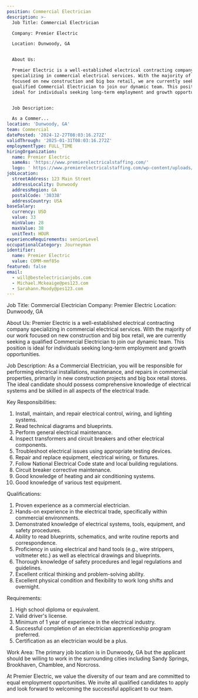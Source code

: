 ```yaml
---
position: Commercial Electrician
description: >-
  Job Title: Commercial Electrician

  Company: Premier Electric

  Location: Dunwoody, GA


  About Us:

  Premier Electric is a well-established electrical contracting company
  specializing in commercial electrical services. With the majority of our work
  focused on new construction and big box retail, we are currently seeking a
  qualified Commercial Electrician to join our dynamic team. This position is
  ideal for individuals seeking long-term employment and growth opportunities. 


  Job Description:

  As a Commer...
location: 'Dunwoody, GA'
team: Commercial
datePosted: '2024-12-27T08:03:16.272Z'
validThrough: '2025-01-31T08:03:16.272Z'
employmentType: FULL_TIME
hiringOrganization:
  name: Premier Electric
  sameAs: 'https://www.premierelectricalstaffing.com/'
  logo: ' https://www.premierelectricalstaffing.com/wp-content/uploads/2020/05/Premier-Electrical-Staffing-logo.png'
jobLocation:
  streetAddress: 123 Main Street
  addressLocality: Dunwoody
  addressRegion: GA
  postalCode: '30338'
  addressCountry: USA
baseSalary:
  currency: USD
  value: 33
  minValue: 28
  maxValue: 38
  unitText: HOUR
experienceRequirements: seniorLevel
occupationalCategory: Journeyman
identifier:
  name: Premier Electric
  value: COMM-mmf85o
featured: false
email:
  - will@bestelectricianjobs.com
  - Michael.Mckeaige@pes123.com
  - Sarahann.Moody@pes123.com
---
```




Job Title: Commercial Electrician
Company: Premier Electric
Location: Dunwoody, GA

About Us:
Premier Electric is a well-established electrical contracting company specializing in commercial electrical services. With the majority of our work focused on new construction and big box retail, we are currently seeking a qualified Commercial Electrician to join our dynamic team. This position is ideal for individuals seeking long-term employment and growth opportunities. 

Job Description:
As a Commercial Electrician, you will be responsible for performing electrical installations, maintenance, and repairs in commercial properties, primarily in new construction projects and big box retail stores. The ideal candidate should possess comprehensive knowledge of electrical systems and be skilled in all aspects of the electrical trade.

Key Responsibilities:
1. Install, maintain, and repair electrical control, wiring, and lighting systems.
2. Read technical diagrams and blueprints.
3. Perform general electrical maintenance.
4. Inspect transformers and circuit breakers and other electrical components.
5. Troubleshoot electrical issues using appropriate testing devices.
6. Repair and replace equipment, electrical wiring, or fixtures.
7. Follow National Electrical Code state and local building regulations.
8. Circuit breaker corrective maintenance.
9. Good knowledge of heating and air conditioning systems.
10. Good knowledge of various test equipment.

Qualifications:
1. Proven experience as a commercial electrician.
2. Hands-on experience in the electrical trade, specifically within commercial environments.
3. Demonstrated knowledge of electrical systems, tools, equipment, and safety procedures.
4. Ability to read blueprints, schematics, and write routine reports and correspondence.
5. Proficiency in using electrical and hand tools (e.g., wire strippers, voltmeter etc.) as well as electrical drawings and blueprints.
6. Thorough knowledge of safety procedures and legal regulations and guidelines.
7. Excellent critical thinking and problem-solving ability.
8. Excellent physical condition and flexibility to work long shifts and overnight.

Requirements:
1. High school diploma or equivalent.
2. Valid driver's license.
3. Minimum of 1 year of experience in the electrical industry.
4. Successful completion of an electrician apprenticeship program preferred.
5. Certification as an electrician would be a plus.

Work Area:
The primary job location is in Dunwoody, GA but the applicant should be willing to work in the surrounding cities including Sandy Springs, Brookhaven, Chamblee, and Norcross.

At Premier Electric, we value the diversity of our team and are committed to equal employment opportunities. We invite all qualified candidates to apply and look forward to welcoming the successful applicant to our team.
